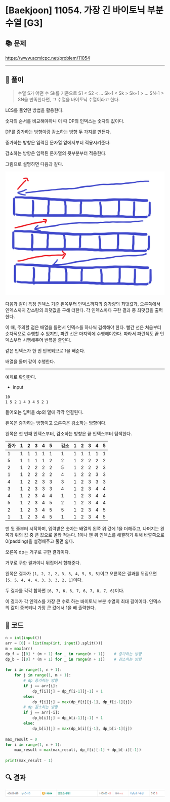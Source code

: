 # [Baekjoon] 11054. 가장 긴 바이토닉 부분 수열 [G3]

## 📚 문제

https://www.acmicpc.net/problem/11054

---

## 📖 풀이

> 수열 S가 어떤 수 Sk를 기준으로 S1 < S2 < ... Sk-1 < Sk > Sk+1 > ... SN-1 > SN을 만족한다면, 그 수열을 바이토닉 수열이라고 한다.

LCS를 풀었던 방법을 활용한다.

숫자의 순서를 비교해야하니 이 때 DP의 인덱스는 숫자의 값이다.

DP를 증가하는 방향이랑 감소하는 방향 두 가지를 만든다.

증가하는 방향은 입력된 문자열 앞에서부터 적용시켜준다.

감소하는 방향은 입력된 문자열의 뒷부분부터 적용한다.

그림으로 설명하면 다음과 같다.

![image-20220318160953597](README.assets/image-20220318160953597.png)

다음과 같이 특정 인덱스 기준 왼쪽부터 인덱스까지의 증가량의 최댓값과, 오른쪽에서 인덱스까지 감소량의 최댓값을 구해 더한다. 각 인덱스마다 구한 결과 중 최댓값을 출력한다.

이 때, 주의할 점은 배열을 돌면서 인덱스를 하나씩 검색해야 한다. 빨간 선은 처음부터 순차적으로 수행할 수 있지만, 파란 선은 마지막에 수행해야한다. 따라서 파란색도 끝 인덱스부터 시행해주어 반복을 줄인다.

같은 인덱스가 한 번 반복되므로 1을 빼준다.

배열을 돌며 같이 수행한다.

---

예제로 확인한다.

- input

```
10
1 5 2 1 4 3 4 5 2 1
```

들어오는 입력을 dp의 열에 각각 연결된다.

왼쪽은 증가하는 방향이고 오른쪽은 감소하는 방향이다.

왼쪽은 첫 번째 인덱스부터, 감소하는 방향은 끝 인덱스부터 탐색한다.

| 증가 | 1    | 2    | 3    | 4    | 5    |      | 감소 | 1    | 2    | 3    | 4    | 5    |
| ---- | ---- | ---- | ---- | ---- | ---- | ---- | ---- | ---- | ---- | ---- | ---- | ---- |
| 1    | 1    | 1    | 1    | 1    | 1    |      | 1    | 1    | 1    | 1    | 1    | 1    |
| 5    | 1    | 1    | 1    | 1    | 2    |      | 2    | 1    | 2    | 2    | 2    | 2    |
| 2    | 1    | 2    | 2    | 2    | 2    |      | 5    | 1    | 2    | 2    | 2    | 3    |
| 1    | 1    | 2    | 2    | 2    | 2    |      | 4    | 1    | 2    | 2    | 3    | 3    |
| 4    | 1    | 2    | 2    | 3    | 3    |      | 3    | 1    | 2    | 3    | 3    | 3    |
| 3    | 1    | 2    | 3    | 3    | 3    |      | 4    | 1    | 2    | 3    | 4    | 4    |
| 4    | 1    | 2    | 3    | 4    | 4    |      | 1    | 1    | 2    | 3    | 4    | 4    |
| 5    | 1    | 2    | 3    | 4    | 5    |      | 2    | 1    | 2    | 3    | 4    | 4    |
| 2    | 1    | 2    | 3    | 4    | 5    |      | 5    | 1    | 2    | 3    | 4    | 5    |
| 1    | 1    | 2    | 3    | 4    | 5    |      | 1    | 1    | 2    | 3    | 4    | 5    |

맨 윗 줄부터 시작하며, 입력받은 숫자는 배열의 왼쪽 위 값에 1을 더해주고, 나머지는 왼쪽과 위의 값 중 큰 값으로 골라 적는다. 1이나 맨 위 인덱스를 해결하기 위해 바깥쪽으로 0(padding)을 설정해주고 풀면 쉽다.

오른쪽 dp는 거꾸로 구한 결과이다.

거꾸로 구한 결과이니 뒤집어서 합해준다.

왼쪽은 결과가 `[1, 2, 2, 2, 3, 3, 4, 5, 5, 5]`이고 오른쪽은 결과를 뒤집으면 `[5, 5, 4, 4, 4, 3, 3, 3, 2, 1]`이다.

두 결과를 각각 합하면 `[6, 7, 6, 6, 7, 6, 7, 8, 7, 6]`이다.

이 결과가 각 인덱스를 가장 큰 수로 하는 바이토닉 부분 수열의 최대 길이이다. 인덱스의 값이 중복되니 가장 큰 값에서 1을 빼 출력한다.

## 📒 코드

```python
n = int(input())
arr = [0] + list(map(int, input().split()))
m = max(arr)
dp_f = [[0] * (m + 1) for _ in range(n + 1)]    # 증가하는 방향
dp_b = [[0] * (m + 1) for _ in range(n + 1)]    # 감소하는 방향

for i in range(1, n + 1):
    for j in range(1, m + 1):
        # dp 증가하는 방향
        if j == arr[i]:
            dp_f[i][j] = dp_f[i-1][j-1] + 1
        else:
            dp_f[i][j] = max(dp_f[i][j-1], dp_f[i-1][j])
        # dp 감소하는 방향
        if j == arr[-i]:
            dp_b[i][j] = dp_b[i-1][j-1] + 1
        else:
            dp_b[i][j] = max(dp_b[i][j-1], dp_b[i-1][j])

max_result = 0
for i in range(1, n + 1):
    max_result = max(max_result, dp_f[i][-1] + dp_b[-i][-1])

print(max_result - 1)
```

## 🔍 결과

![image-20220318162527517](README.assets/image-20220318162527517.png)